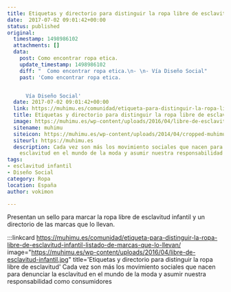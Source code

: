 ```yaml
---
title: Etiquetas y directorio para distinguir la ropa libre de esclavitud
date:  2017-07-02 09:01:42+00:00
status: published
original:
  timestamp: 1498986102
  attachments: []
  data:
    post: Como encontrar ropa etica.
    update_timestamp: 1498986102
    diff: "  Como encontrar ropa etica.\n- \n- Vía Diseño Social"
    past: 'Como encontrar ropa etica.


      Vía Diseño Social'
  date: 2017-07-02 09:01:42+00:00
  link: https://muhimu.es/comunidad/etiqueta-para-distinguir-la-ropa-libre-de-esclavitud-infantil-listado-de-marcas-que-lo-llevan/
  title: Etiquetas y directorio para distinguir la ropa libre de esclavitud
  image: https://muhimu.es/wp-content/uploads/2016/04/libre-de-esclavitud-infantil.jpg
  sitename: muhimu
  siteicon: https://muhimu.es/wp-content/uploads/2014/04/cropped-muhimu_logo_250x250-32x32.jpg
  siteurl: https://muhimu.es
  description: Cada vez son más los movimiento sociales que nacen para denunciar la
    esclavitud en el mundo de la moda y asumir nuestra responsabilidad como consumidores
tags:
- esclavitud infantil
- Diseño Social
category: Ropa
location: España
author: vokimon

---
```

Presentan un sello para marcar la ropa libre de esclavitud infantil
y un directorio de las marcas que lo llevan.

:::linkcard https://muhimu.es/comunidad/etiqueta-para-distinguir-la-ropa-libre-de-esclavitud-infantil-listado-de-marcas-que-lo-llevan/ image="https://muhimu.es/wp-content/uploads/2016/04/libre-de-esclavitud-infantil.jpg" title='Etiquetas y directorio para distinguir la ropa libre de esclavitud'
    Cada vez son más los movimiento sociales que nacen para denunciar la esclavitud en el mundo de la moda y asumir nuestra responsabilidad como consumidores

